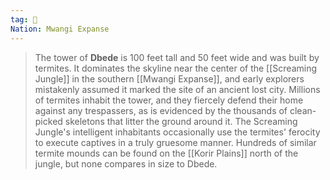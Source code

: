 ```yaml
---
tag: 🏰
Nation: Mwangi Expanse
---
```

> The tower of **Dbede** is 100 feet tall and 50 feet wide and was built by termites. It dominates the skyline near the center of the [[Screaming Jungle]] in the southern [[Mwangi Expanse]], and early explorers mistakenly assumed it marked the site of an ancient lost city. Millions of termites inhabit the tower, and they fiercely defend their home against any trespassers, as is evidenced by the thousands of clean-picked skeletons that litter the ground around it. The Screaming Jungle's intelligent inhabitants occasionally use the termites' ferocity to execute captives in a truly gruesome manner. Hundreds of similar termite mounds can be found on the [[Korir Plains]] north of the jungle, but none compares in size to Dbede.








